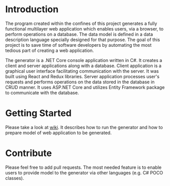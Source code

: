 # Introduction 
The program created within the confines of this project generates a fully functional multilayer web application which enables users, via a browser, to perform operations on a database.
The data model is defined in a data description language specially designed for that purpose.
The goal of this project is to save time of software developers by automating the most tedious part of creating a web application.

The generator is a .NET Core console application written in C#.
It creates a client and server applications along with a database.
Client application is a graphical user interface facilitating communication with the server.
It was built using React and Redux libraries.
Server application processes user's requests and performs operations on the data stored in the database in CRUD manner.
It uses ASP.NET Core and utilizes Entity Framework package to communicate with the database.


# Getting Started
Please take a look at [wiki](https://github.com/drajwer/web-apps-generator/wiki).
It describes how to run the generator and how to prepare model of web application to be generated.

# Contribute
Please feel free to add pull requests.
The most needed feature is to enable users to provide model to the generator via other languages (e.g. C# POCO classes).
